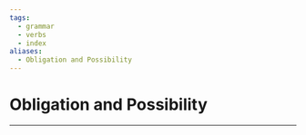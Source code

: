 ```yaml
---
tags:
  - grammar
  - verbs
  - index
aliases:
  - Obligation and Possibility
---
```

# Obligation and Possibility
---
